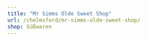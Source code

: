 ```yaml
---
title: "Mr Simms Olde Sweet Shop"
url: /chelmsford/mr-simms-olde-sweet-shop/
shop: Süßwaren
---
```

